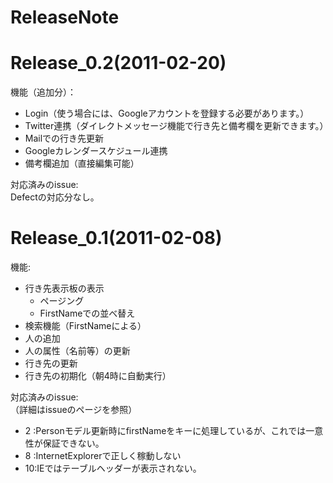 # ReleaseNote #

# Release\_0.2(2011-02-20) #
機能（追加分）：
  * Login（使う場合には、Googleアカウントを登録する必要があります。）
  * Twitter連携（ダイレクトメッセージ機能で行き先と備考欄を更新できます。）
  * Mailでの行き先更新
  * Googleカレンダースケジュール連携
  * 備考欄追加（直接編集可能）

対応済みのissue:
<br />
Defectの対応分なし。


# Release\_0.1(2011-02-08) #

機能:
  * 行き先表示板の表示
    * ページング
    * FirstNameでの並べ替え
  * 検索機能（FirstNameによる）
  * 人の追加
  * 人の属性（名前等）の更新
  * 行き先の更新
  * 行き先の初期化（朝4時に自動実行）

対応済みのissue:
<br />
（詳細はissueのページを参照）
  * 2 :Personモデル更新時にfirstNameをキーに処理しているが、これでは一意性が保証できない。
  * 8 :InternetExplorerで正しく稼動しない
  * 10:IEではテーブルヘッダーが表示されない。